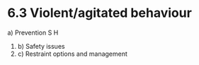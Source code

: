 # 6.3 Violent/agitated behaviour



a\) Prevention S H

1. b\)  Safety issues
2. c\)  Restraint options and management

